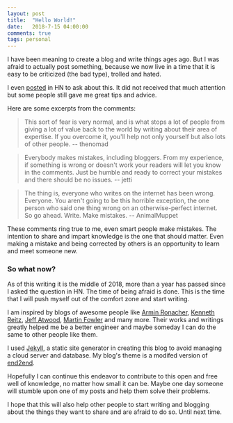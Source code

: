 ```yaml
---
layout: post
title:  "Hello World!"
date:   2018-7-15 04:00:00
comments: true
tags: personal
---
```


I have been meaning to create a blog and write things ages ago.
But I was afraid to actually post something, because we now live in a 
time that it is easy to be criticized (the bad type), trolled and hated.

I even [posted][ask hn] in HN to ask about this. It did not received that much
attention but some people still gave me great tips and advice.

Here are some excerpts from the comments:

> This sort of fear is very normal, and is what stops a lot of
> people from giving a lot of value back to the world by writing
> about their area of expertise. If you overcome it, you'll help not 
> only yourself but also lots of other people.
> -- thenomad

> Everybody makes mistakes, including bloggers. From my experience, 
> if something is wrong or doesn't work your readers will let you know in the comments. 
> Just be humble and ready to correct your mistakes and there should be no issues.
> -- jetti

> The thing is, everyone who writes on the internet has been wrong.
> Everyone. You aren't going to be this horrible exception, the one
> person who said one thing wrong on an otherwise-perfect internet.
> So go ahead. Write. Make mistakes.
> -- AnimalMuppet

These comments ring true to me, even smart people make mistakes.
The intention to share and impart knowledge is the one that should matter.
Even making a mistake and being corrected by others is an opportunity
to learn and meet someone new.

### So what now?

As of this writing it is the middle of 2018, more than a year has passed since 
I asked the question in HN. The time of being afraid is done. This is the time 
that I will push myself out of the comfort zone and start writing.

I am inspired by blogs of awesome people like [Armin Ronacher][mitsuhiko],
[Kenneth Reitz][kenneth reitz], [Jeff Atwood][coding horror], [Martin Fowler][martin fowler]
and many more. Their works and writings greatly helped me be a better engineer
and maybe someday I can do the same to other people like them.

I used [Jekyll][jekyll], a static site generator in creating this blog to avoid
managing a cloud server and database. 
My blog's theme is a modifed version of [end2end][end2end].

Hopefully I can continue this endeavor to contribute to this open and free 
well of knowledge, no matter how small it can be. Maybe one day someone will
stumble upon one of my posts and help them solve their problems.

I hope that this will also help other people to start writing and blogging about
the things they want to share and are afraid to do so. Until next time.

[ask hn]: https://news.ycombinator.com/item?id=13809943
[mitsuhiko]: http://lucumr.pocoo.org/
[kenneth reitz]: https://www.kennethreitz.org/
[coding horror]: https://blog.codinghorror.com/
[martin fowler]: https://martinfowler.com/
[end2end]: https://github.com/nandomoreirame/end2end
[jekyll]: https://jekyllrb.com/
